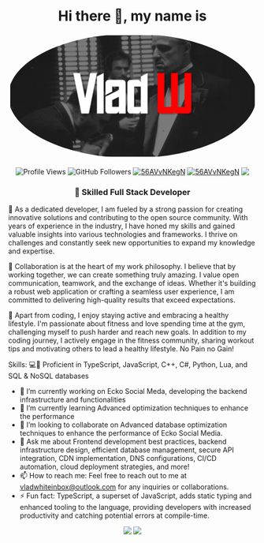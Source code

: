 <h1 align="center">Hi there 👋, my name is</h1>

<img src="https://github.com/iamvladw/iamvladw/blob/main/banner.png?raw=true" alt="Image" width="100%" height="10%" style="border-radius: 50%;">
<p align="center">
 <img align="center" src="https://komarev.com/ghpvc/?username=iamvladw" alt="Profile Views">
 <img align="center" src="https://img.shields.io/github/followers/iamvladw?style=flat" alt="GitHub Followers">
 <a href="https://discordapp.com/users/983450183071334410" target="blank"><img align="center" src="https://dcbadge.vercel.app/api/shield/983450183071334410?style=flat" alt="56AVvNKegN"/></a>
 <a href="https://www.youtube.com/channel/UCPCepIVz2eBl_i-SfQf3xUw" target="blank"><img align="center" src="https://img.shields.io/youtube/channel/subscribers/UCPCepIVz2eBl_i-SfQf3xUw?color=%23FF0000&label=Youtube&logo=youtube&logoColor=%23FF0000&style=flat" alt="56AVvNKegN"/></a>
<a herf="https://twitter.com/iamvladw" target="blank"><img align="center" src="https://img.shields.io/twitter/follow/iamvladw?color=blue&label=Twitter&logo=twitter&style=flat">
</p>
 <h3 align="center"> 🚀 Skilled Full Stack Developer</h3>

🚀 As a dedicated developer, I am fueled by a strong passion for creating innovative solutions and contributing to the open source community. With years of experience in the industry, I have honed my skills and gained valuable insights into various technologies and frameworks. I thrive on challenges and constantly seek new opportunities to expand my knowledge and expertise.

🌟 Collaboration is at the heart of my work philosophy. I believe that by working together, we can create something truly amazing. I value open communication, teamwork, and the exchange of ideas. Whether it's building a robust web application or crafting a seamless user experience, I am committed to delivering high-quality results that exceed expectations.

💪 Apart from coding, I enjoy staying active and embracing a healthy lifestyle. I'm passionate about fitness and love spending time at the gym, challenging myself to push harder and reach new goals. In addition to my coding journey, I actively engage in the fitness community, sharing workout tips and motivating others to lead a healthy lifestyle. No Pain no Gain! 

Skills: 💻🎨 Proficient in TypeScript, JavaScript, C++, C#, Python, Lua, and SQL & NoSQL databases

- 🔭 I’m currently working on Ecko Social Meda, developing the backend infrastructure and functionalities 
- 🌱 I’m currently learning  Advanced optimization techniques to enhance the performance 
- 🤝 I’m looking to collaborate on  Advanced database optimization techniques to enhance the performance of Ecko Social Media. 
- 💬 Ask me about Frontend development best practices, backend infrastructure design, efficient database management, secure API integration, CDN implementation, DNS configurations, CI/CD automation, cloud deployment strategies, and more! 
- 📫 How to reach me: Feel free to reach out to me at vladwhiteinbox@outlook.com for any inquiries or collaborations. 
- ⚡ Fun fact: TypeScript, a superset of JavaScript, adds static typing and enhanced tooling to the language, providing developers with increased productivity and catching potential errors at compile-time.

<p align="center">
<img width="420" src=https://github-readme-stats-sigma-five.vercel.app/api?username=VladWhiteK&count_private=true&show_icons=true&title_color=ffffff&text_color=91989e&icon_color=ffffff&hide_border=true&bg_color=25,3b3b3b,242424&layout=compact&hide_title=false&hide_rank=false&include_all_commits=true>
 <img width="420" src="https://github-readme-stats-sigma-five.vercel.app/api/top-langs/?username=VladWhiteK&count_private=true&show_icons=true&title_color=ffffff&text_color=91989e&icon_color=ffffff&hide_border=true&bg_color=25,3b3b3b,242424&layout=compact">
</p>
